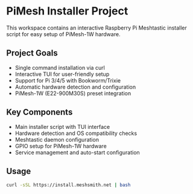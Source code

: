 # PiMesh Installer Project

This workspace contains an interactive Raspberry Pi Meshtastic installer script for easy setup of PiMesh-1W hardware.

## Project Goals
- Single command installation via curl
- Interactive TUI for user-friendly setup
- Support for Pi 3/4/5 with Bookworm/Trixie
- Automatic hardware detection and configuration
- PiMesh-1W (E22-900M30S) preset integration

## Key Components
- Main installer script with TUI interface
- Hardware detection and OS compatibility checks
- Meshtastic daemon configuration
- GPIO setup for PiMesh-1W hardware
- Service management and auto-start configuration

## Usage
```bash
curl -sSL https://install.meshsmith.net | bash
```